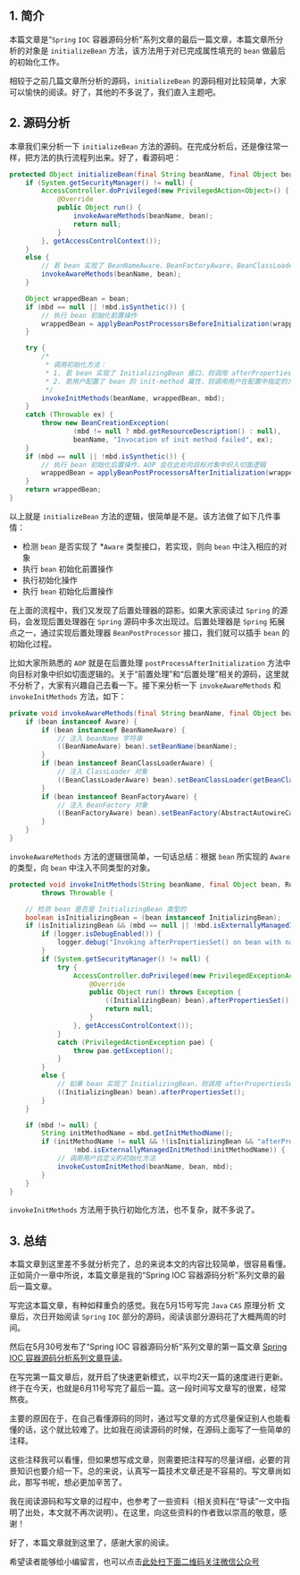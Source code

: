 ## 1. 简介
本篇文章是“`Spring` `IOC` 容器源码分析”系列文章的最后一篇文章，本篇文章所分析的对象是 `initializeBean` 方法，该方法用于对已完成属性填充的 `bean` 做最后的初始化工作。

相较于之前几篇文章所分析的源码，`initializeBean` 的源码相对比较简单，大家可以愉快的阅读。好了，其他的不多说了，我们直入主题吧。

## 2. 源码分析
本章我们来分析一下 `initializeBean` 方法的源码。在完成分析后，还是像往常一样，把方法的执行流程列出来。好了，看源码吧：
```java
protected Object initializeBean(final String beanName, final Object bean, RootBeanDefinition mbd) {
    if (System.getSecurityManager() != null) {
        AccessController.doPrivileged(new PrivilegedAction<Object>() {
            @Override
            public Object run() {
                invokeAwareMethods(beanName, bean);
                return null;
            }
        }, getAccessControlContext());
    }
    else {
        // 若 bean 实现了 BeanNameAware、BeanFactoryAware、BeanClassLoaderAware 等接口，则向 bean 中注入相关对象
        invokeAwareMethods(beanName, bean);
    }

    Object wrappedBean = bean;
    if (mbd == null || !mbd.isSynthetic()) {
        // 执行 bean 初始化前置操作
        wrappedBean = applyBeanPostProcessorsBeforeInitialization(wrappedBean, beanName);
    }

    try {
        /*
         * 调用初始化方法：
         * 1. 若 bean 实现了 InitializingBean 接口，则调用 afterPropertiesSet 方法
         * 2. 若用户配置了 bean 的 init-method 属性，则调用用户在配置中指定的方法
         */
        invokeInitMethods(beanName, wrappedBean, mbd);
    }
    catch (Throwable ex) {
        throw new BeanCreationException(
                (mbd != null ? mbd.getResourceDescription() : null),
                beanName, "Invocation of init method failed", ex);
    }
    if (mbd == null || !mbd.isSynthetic()) {
        // 执行 bean 初始化后置操作，AOP 会在此处向目标对象中织入切面逻辑
        wrappedBean = applyBeanPostProcessorsAfterInitialization(wrappedBean, beanName);
    }
    return wrappedBean;
}
```
以上就是 `initializeBean` 方法的逻辑，很简单是不是。该方法做了如下几件事情：

- 检测 `bean` 是否实现了 *`Aware` 类型接口，若实现，则向 `bean` 中注入相应的对象
- 执行 `bean` 初始化前置操作
- 执行初始化操作
- 执行 `bean` 初始化后置操作

在上面的流程中，我们又发现了后置处理器的踪影。如果大家阅读过 `Spring` 的源码，会发现后置处理器在 `Spring` 源码中多次出现过。后置处理器是 `Spring` 拓展点之一，通过实现后置处理器 `BeanPostProcessor` 接口，我们就可以插手 `bean` 的初始化过程。

比如大家所熟悉的 `AOP` 就是在后置处理 `postProcessAfterInitialization` 方法中向目标对象中织如切面逻辑的。关于“前置处理”和“后置处理”相关的源码，这里就不分析了，大家有兴趣自己去看一下。接下来分析一下 `invokeAwareMethods` 和 `invokeInitMethods` 方法，如下：

```java
private void invokeAwareMethods(final String beanName, final Object bean) {
    if (bean instanceof Aware) {
        if (bean instanceof BeanNameAware) {
            // 注入 beanName 字符串
            ((BeanNameAware) bean).setBeanName(beanName);
        }
        if (bean instanceof BeanClassLoaderAware) {
            // 注入 ClassLoader 对象
            ((BeanClassLoaderAware) bean).setBeanClassLoader(getBeanClassLoader());
        }
        if (bean instanceof BeanFactoryAware) {
            // 注入 BeanFactory 对象
            ((BeanFactoryAware) bean).setBeanFactory(AbstractAutowireCapableBeanFactory.this);
        }
    }
}
```
`invokeAwareMethods` 方法的逻辑很简单，一句话总结：根据 `bean` 所实现的 `Aware` 的类型，向 `bean` 中注入不同类型的对象。

```java
protected void invokeInitMethods(String beanName, final Object bean, RootBeanDefinition mbd)
        throws Throwable {

    // 检测 bean 是否是 InitializingBean 类型的
    boolean isInitializingBean = (bean instanceof InitializingBean);
    if (isInitializingBean && (mbd == null || !mbd.isExternallyManagedInitMethod("afterPropertiesSet"))) {
        if (logger.isDebugEnabled()) {
            logger.debug("Invoking afterPropertiesSet() on bean with name '" + beanName + "'");
        }
        if (System.getSecurityManager() != null) {
            try {
                AccessController.doPrivileged(new PrivilegedExceptionAction<Object>() {
                    @Override
                    public Object run() throws Exception {
                        ((InitializingBean) bean).afterPropertiesSet();
                        return null;
                    }
                }, getAccessControlContext());
            }
            catch (PrivilegedActionException pae) {
                throw pae.getException();
            }
        }
        else {
            // 如果 bean 实现了 InitializingBean，则调用 afterPropertiesSet 方法执行初始化逻辑
            ((InitializingBean) bean).afterPropertiesSet();
        }
    }

    if (mbd != null) {
        String initMethodName = mbd.getInitMethodName();
        if (initMethodName != null && !(isInitializingBean && "afterPropertiesSet".equals(initMethodName)) &&
                !mbd.isExternallyManagedInitMethod(initMethodName)) {
            // 调用用户自定义的初始化方法
            invokeCustomInitMethod(beanName, bean, mbd);
        }
    }
}
```
`invokeInitMethods` 方法用于执行初始化方法，也不复杂，就不多说了。

## 3. 总结
本篇文章到这里差不多就分析完了，总的来说本文的内容比较简单，很容易看懂。正如简介一章中所说，本篇文章是我的“Spring IOC 容器源码分析”系列文章的最后一篇文章。

写完这本篇文章，有种如释重负的感觉。我在5月15号写完 `Java` `CAS` 原理分析 文章后，次日开始阅读 `Spring` `IOC` 部分的源码，阅读该部分源码花了大概两周的时间。

然后在5月30号发布了“Spring IOC 容器源码分析”系列文章的第一篇文章 [Spring IOC 容器源码分析系列文章导读](https://www.ycbbs.vip/?p=1153 "Spring IOC 容器源码分析系列文章导读")。

在写完第一篇文章后，就开启了快速更新模式，以平均2天一篇的速度进行更新。终于在今天，也就是6月11号写完了最后一篇。这一段时间写文章写的很累，经常熬夜。

主要的原因在于，在自己看懂源码的同时，通过写文章的方式尽量保证别人也能看懂的话，这个就比较难了。比如我在阅读源码的时候，在源码上面写了一些简单的注释。

这些注释我可以看懂，但如果想写成文章，则需要把注释写的尽量详细，必要的背景知识也要介绍一下。总的来说，认真写一篇技术文章还是不容易的。写文章尚如此，那写书呢，想必更加辛苦了。

我在阅读源码和写文章的过程中，也参考了一些资料（相关资料在“导读”一文中指明了出处，本文就不再次说明）。在这里，向这些资料的作者致以崇高的敬意，感谢！

好了，本篇文章就到这里了，感谢大家的阅读。

希望读者能够给小编留言，也可以点击[此处扫下面二维码关注微信公众号](https://www.ycbbs.vip/?p=28 "此处扫下面二维码关注微信公众号")